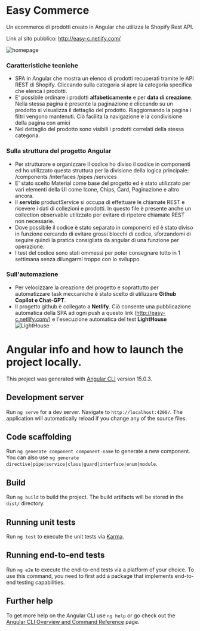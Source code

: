 # Easy Commerce
Un ecommerce di prodotti creato in Angular che utilizza le Shopify Rest API.

Link al sito pubblico: http://easy-c.netlify.com/

![homepage](https://i.ibb.co/wr2wXr1/Easy-Commerce-hp.png)


### Caratteristiche tecniche
* SPA in Angular che mostra un elenco di prodotti recuperati tramite le API REST di Shopify. Cliccando sulla categoria si apre la categoria specifica che elenca i prodotti.
* E' possibile ordinare i prodotti **alfabeticamente** e per **data di creazione**. Nella stessa pagina è presente la paginazione e cliccando su un prodotto si visualizza il dettaglio del prodotto. Riaggiornando la pagina i filtri vengono mantenuti. Ciò facilita la navigazione e la condivisione della pagina con amici
* Nel dettaglio del prodotto sono visibili i prodotti correlati della stessa categoria.

### Sulla struttura del progetto Angular
* Per strutturare e organizzare il codice ho diviso il codice in componenti ed ho utilizzato questa struttura per la divisione della logica principale:  /components /interfaces /pipes /services
* E' stato scelto Material come base del progetto ed è stato utilizzato per vari elementi della UI come Icone, Chips, Card, Paginazione e altro ancora.
* Il **servizio** productService si occupa di effettuare le chiamate REST e ricevere i dati di collezioni e prodotti. In questo file è presente anche un collection observable utilizzato per evitare di ripetere chiamate REST non necessarie.
* Dove possibile il codice è stato separato in componenti ed è stato diviso in funzione cercando di evitare grossi blocchi di codice, sforzandomi di seguire quindi la pratica consigliata da angular di una funzione per operazione.
* I test del codice sono stati ommessi per poter consegnare tutto in 1 settimana senza dilungarmi troppo con lo sviluppo.

### Sull'automazione
* Per velocizzare la creazione del progetto e soprattutto per automatizzare task meccaniche è stato scelto di utilizzare **Github Copilot e Chat-GPT**.
* Il progetto github è collegato a **Netlify**. Ciò consente una pubblicazione automatica della SPA ad ogni push a questo link (http://easy-c.netlify.com/) e l'esecuzione automatica del test **LightHouse**
![LightHouse]([https://i.ibb.co/wr2wXr1/Easy-Commerce-hp.png](https://i.ibb.co/hZ70JVz/Deploy-details-easy-c.png))



# Angular info and how to launch the project locally.

This project was generated with [Angular CLI](https://github.com/angular/angular-cli) version 15.0.3.

## Development server

Run `ng serve` for a dev server. Navigate to `http://localhost:4200/`. The application will automatically reload if you change any of the source files.

## Code scaffolding

Run `ng generate component component-name` to generate a new component. You can also use `ng generate directive|pipe|service|class|guard|interface|enum|module`.

## Build

Run `ng build` to build the project. The build artifacts will be stored in the `dist/` directory.

## Running unit tests

Run `ng test` to execute the unit tests via [Karma](https://karma-runner.github.io).

## Running end-to-end tests

Run `ng e2e` to execute the end-to-end tests via a platform of your choice. To use this command, you need to first add a package that implements end-to-end testing capabilities.

## Further help

To get more help on the Angular CLI use `ng help` or go check out the [Angular CLI Overview and Command Reference](https://angular.io/cli) page.
